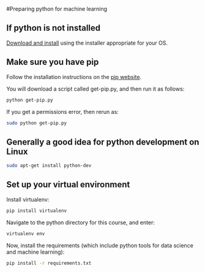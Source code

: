 #Preparing python for machine learning

## If python is not installed
[Download and install](https://www.python.org/download/releases/2.7/) using the installer appropriate for your OS.

## Make sure you have pip
Follow the installation instructions on the [pip website](https://pip.pypa.io/en/latest/installing.html#install-or-upgrade-pip).

You will download a script called get-pip.py, and then run it as follows:

```bash
python get-pip.py
```

If you get a permissions error, then rerun as:
```bash
sudo python get-pip.py
```

## Generally a good idea for python development on Linux

```bash
sudo apt-get install python-dev
```

## Set up your virtual environment

Install virtualenv:

```bash
pip install virtualenv
```

Navigate to the python directory for this course, and enter:

```bash
virtualenv env
```

Now, install the requirements (which include python tools for data science and machine learning):

```bash
pip install -r requirements.txt
```
